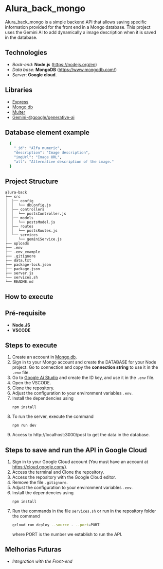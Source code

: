 # Alura_back_mongo

Alura_back_mongo is a simple backend API that allows saving specific information provided for the front end in a Mongo database. This project uses the Gemini AI to add dynamically a image description when it is saved in the database.

## Technologies

- _Back-end:_ **Node.js** (https://nodejs.org/en)
- _Data base:_ **MongoDB** (https://www.mongodb.com/)
- _Server_: **Google cloud**.

## Libraries

- [Express](https://expressjs.com/)
- [Mongo db](https://www.mongodb.com/)
- [Multer](https://www.npmjs.com/package/multer)
- [Gemini-@google/generative-ai](https://www.npmjs.com/package/@google/generative-ai)
  
## Database element example

  ```bash
    {
      "_id": "Alfa numeric",
      "description": "Image description",
      "imgUrl": "Image URL",
      "alt": "Alternative description of the image."
    }
  ```

## Project Structure

```
alura-back
├── src
│  ├── config
│  │  └── dbConfig.js
│  ├── controllers
│  │  └── postsController.js
│  ├── models
│  │  └── postsModel.js
│  ├── routes
│  │  └── postsRoutes.js
│  └── services
│     └── geminiService.js
├── uploads
├── .env
├── .env_example
├── .gitignore
├── data.txt
├── package-lock.json
├── package.json
├── server.js
└── services.sh
└── README.md

```

## How to execute

## Pré-requisite

- **Node.JS**
- **VSCODE**

## Steps to execute

1. Create an account in [Mongo db](https://www.mongodb.com/).
2. Sign in to your Mongo account and create the DATABASE for your Node project. Go to connection and copy the **connection string** to use it in the ```.env``` file.
3. Go to [Google Ai Studio](https://aistudio.google.com/app/apikey) and create the ID key, and use it in the ```.env``` file.
4. Open the VSCODE.
5. Clone the repository.
6. Adjust the configuration to your environment variables ```.env```.
7. Install the dependencies using
   ```bash
   npm install
   ```
8. To run the server, execute the command
   ```bash
   npm run dev
   ```
9. Access to http://localhost:3000/post to get the data in the database.

## Steps to save and run the API in Google Cloud

1. Sign in to your Google Cloud account (You must have an account at https://cloud.google.com/).
2. Access the terminal and Clone the repository.
3. Access the repository with the Google Cloud editor.
4. Remove the file ```.gitignore```.
5. Adjust the configuration to your environment variables ```.env```.
6. Install the dependencies using
   ```bash
   npm install
   ```
8. Run the commands in the file ```services.sh``` or run in the repository folder the command
   ```bash
   gcloud run deploy --source . --port=PORT
   ```
   where PORT is the number we establish to run the API.

## Melhorias Futuras

- _Integration with the Front-end_ 
